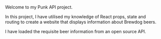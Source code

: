 Welcome to my Punk API project.

In this project, I have utilised my knowledge of React props, state and routing to create a website that displays information about Brewdog beers.

I have loaded the requisite beer information from an open source API.
